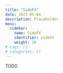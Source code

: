 ```yaml
---
title: "SideFX"
date: 2023-05-04
description: Placeholder
menu:
  sidebar:
    name: SideFX
    identifier: sideFX
    weight: 10
# tags: []
# categories: []
---
```


TODO
